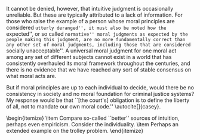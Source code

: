 <!-- TODO: Some restructuring and clarification and expansion -->

<!--
But there are, of course, more abstract (as opposed to specific thought
experiments) and logical <++>

## Universal or individual intuitions

- "There should be moral principles that are self-evident and everyone
  should intuitively arrive at the same set of principles"
- "People may naturally arrive at moral principles"

Let us then proceed to differentiate between two interpretations of
moral intuitionism. Moral intuitionists often believe that 

## Revisiting the trolley problem

## Intuition as lazy (unexplained) empiricism

- 
collective ethics vs. morals

Firstly, we are not discussing ethics.
-->

<!-- vim: tw=72 colorcolumn=73
-->




It cannot be denied, however, that intuitive judgment is occasionally
unreliable. But these are typically attributed to a lack of information.
For those who raise the example of a person whose moral principles are
considered ``utterly deranged'', it must also be noted how the
``expected'', or so called ``normative'' moral judgments as expected by
the people making this judgment, are no more fundamentally correct than
any other set of moral judgments, including those that are considered
``socially unacceptable''. A universal moral judgment for one moral act
among any set of different subjects cannot exist in a world that has
consistently overhauled its moral framework throughout the centuries,
and there is no evidence that we have reached any sort of stable
consensus on what moral acts are.

But if moral principles are up to each individual to decide, would there
be no consistency in society and no moral foundation for criminal
justice systems? My response would be that ``[the court's]
obligation is to define the liberty of all, not to mandate our own moral
code.'' \autocite[]{casey}.

\begin{itemize}
\item
  Compare so-called ``better'' sources of intuition, perhaps even
  empiricism. Consider the individuality.
\item
  Perhaps an extended example on the trolley problem.
\end{itemize}
